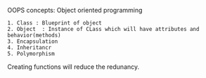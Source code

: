 OOPS concepts: Object oriented programming


    1. Class : Blueprint of object
    2. Object  : Instance of CLass which will have attributes and behavior(methods)
    3. Encapsulation
    4. Inheritancr
    5. Polymorphism

Creating functions will reduce the redunancy.
